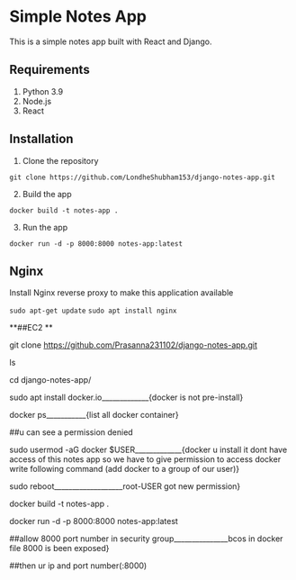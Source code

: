 # Simple Notes App
This is a simple notes app built with React and Django.

## Requirements
1. Python 3.9
2. Node.js
3. React

## Installation
1. Clone the repository
```
git clone https://github.com/LondheShubham153/django-notes-app.git
```

2. Build the app
```
docker build -t notes-app .
```

3. Run the app
```
docker run -d -p 8000:8000 notes-app:latest
```

## Nginx

Install Nginx reverse proxy to make this application available

`sudo apt-get update`
`sudo apt install nginx`




**##EC2 **

git clone https://github.com/Prasanna231102/django-notes-app.git

ls

cd django-notes-app/

sudo apt install docker.io_____________{docker is not pre-install}     

docker ps___________{list all docker container}

##u can see a permission denied

sudo usermod -aG docker $USER_____________{docker u install it dont have access of this notes app so we have to give permission to access docker write following command (add docker to a group of our user)}

sudo reboot___________________root-USER got new permission}

docker build -t notes-app .

docker run -d -p 8000:8000 notes-app:latest

##allow 8000 port number in security group_______________bcos in docker file 8000 is been exposed}

##then ur ip and port number(:8000)




